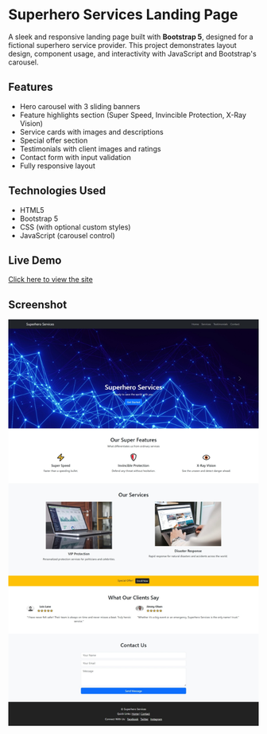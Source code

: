  # Superhero Services Landing Page

A sleek and responsive landing page built with **Bootstrap 5**, designed for a fictional superhero service provider. This project demonstrates layout design, component usage, and interactivity with JavaScript and Bootstrap's carousel.

##  Features

-  Hero carousel with 3 sliding banners
-  Feature highlights section (Super Speed, Invincible Protection, X-Ray Vision)
-  Service cards with images and descriptions
-  Special offer section
-  Testimonials with client images and ratings
-  Contact form with input validation
-  Fully responsive layout

##  Technologies Used

- HTML5
- Bootstrap 5
- CSS (with optional custom styles)
- JavaScript (carousel control)

## Live Demo

[Click here to view the site](https://amanyth155.github.io/Superhero-Services-landing/)


## Screenshot

![Landing Page Screenshot](./imges/superhero-preview.jpeg)
